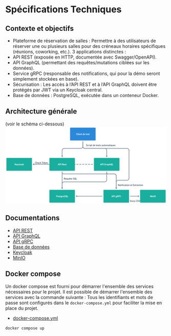 # Spécifications Techniques

## Contexte et objectifs

- Plateforme de réservation de salles : Permettre à des utilisateurs de réserver une ou plusieurs salles pour des créneaux horaires spécifiques (réunions, coworking, etc.).
3 applications distinctes :
- API REST (exposée en HTTP, documentée avec Swagger/OpenAPI).
- API GraphQL (permettant des requêtes/mutations ciblées sur les données).
- Service gRPC (responsable des notifications, qui pour la démo seront simplement stockées en base).
- Sécurisation : Les accès à l’API REST et à l’API GraphQL doivent être protégés par JWT via un Keycloak central.
- Base de données : PostgreSQL, exécutée dans un conteneur Docker.

## Architecture générale
(voir le schéma ci-dessous)
![Architecture générale](img_1.png)

## Documentations

- [API REST](api_rest.md)
- [API GraphQL](api_graphql.md)
- [API gRPC](api_grpc.md)
- [Base de données](database.md)
- [Keycloak](keycloak.md)
- [MinIO](minio.md)

## Docker compose

Un docker compose est fourni pour démarrer l'ensemble des services nécessaires pour le projet. Il est possible de démarrer l'ensemble des services avec la commande suivante :
Tous les identifiants et mots de passe sont configurés dans le `docker-compose.yml` pour faciliter la mise en place du projet.
- [docker-compose.yml](docker-compose.yml)
```bash
docker compose up
```
